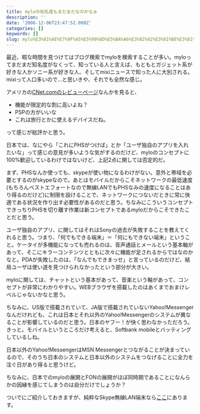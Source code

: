```yaml
---
title: myloの知名度もまだまだなのかなぁ
description: ''
date: '2006-12-06T23:47:52.000Z'
categories: []
keywords: []
slug: mylo%E3%81%AE%E7%9F%A5%E5%90%8D%E5%BA%A6%E3%82%82%E3%81%BE%E3%81%A0%E3%81%BE%E3%81%A0%E3%81%AA%E3%81%AE%E3%81%8B%E3%81%AA%E3%81%81
---
```

最近、暇な時間を見つけてはブログ検索でmyloを検索することが多い。myloってまだまだ知名度がなくって、知っている人と言えば、もともとガジェット系が好きな人かソニー系が好きな人、そしてmixiニュースで知った人に大別される。mixiって人口多いので…と思いきや、それでも全然な感じ。

アメリカの[CNet.comのレビューページ](http://reviews.cnet.com/Sony_Mylo_black/4852-3127_7-31995317.html?tag=uolst)なんかを見ると、

*   機能が限定的な割に高いよね？
*   PSPの方がいいな
*   これは旅行とかに使えるデバイスだね。

って感じが総評かと思う。

日本では、なにやら「これにPHSがつけば」とか「ユーザ独自のアプリを入れたいな」って感じの意見が多いような気がするのだけど、myloのコンセプトに100%歓迎しているわけではないけど、上記2点に関しては否定的だ。

まず、PHSなんか使っても、skypeが使い物になるわけがない。意外と帯域を必要とするのがskypeなので。あとはモバイルだからこそネットワークの最低速度(もちろんベストエフォートなので無線LANでもPHSなみの速度になることはあり得るのだけど)に制限を設けることで、ネットワークにつないだときに常に快適である状況を作り出す必要性があるのだと思う。ちなみにこういうコンセプトできっちりPHSを切り離す作業は新コンセプトであるmyloだからこそできたことだと思う。

ユーザ独自のアプリ、に関してはそれはSonyの過去が失敗することを教えてくれると思う。つまり、「何でもできる端末」＝「何にもできない端末」ということ。ケータイが多機能になっても売れるのは、音声通話とメールという基本軸があって、そこにキラーコンテンツとともに次々に機能が足されるからではなのかなと。PDAが失敗したのは、「なんでもできまっせ」と言っているのだけど、結局ユーザは使い道を見つけられなかったという部分が大きい。

myloに関しては、チャットという基本があって、音楽という軸があって、コンセプトが非常にわかりやすい。WEBブラウザを搭載したのはあくまでおまけレベルじゃないかなと思う。

ちなみに、US版で搭載されていて、JA版で搭載されていないYahoo!Messengerなんだけれども、これは日本とそれ以外のYahoo!Messengerのシステムが異なることが影響しているのだと思う。日本のヤフー！が快く思わなかっただろう。きっと。モバイルというところだけ考えると、Softbank mobileとバッティングしているしね。

日本以外のYahoo!MessengerはMSN Messengerとつながることが決まっているので、そのうち日本のシステムと日本以外のシステムをつなげることに全力を注ぐ日があり得ると思うけど。

ちなみに、日本でのmyloの展開とFONの展開がほぼ同時期であることになんらかの因縁を感じてしまうのは自分だけでしょうか？

ついでにご紹介しておきますが、純粋なSkype無線LAN端末なら[ここ](http://www.logitec.co.jp/products/wlan/lanwsph01wh.html)にあります。